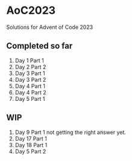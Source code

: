 # AoC2023
Solutions for Advent of Code 2023
## Completed so far
1. Day 1 Part 1
2. Day 2 Part 2
3. Day 3 Part 1
4. Day 3 Part 2
5. Day 4 Part 1
6. Day 4 Part 2
7. Day 5 Part 1

## WIP
1. Day 9 Part 1    not getting the right answer yet.
2. Day 17 Part 1
3. Day 18 Part 1
4. Day 5 Part 2
